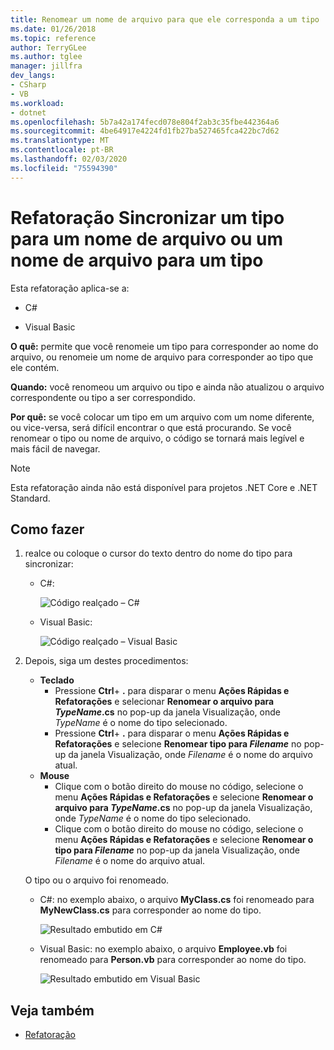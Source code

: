 ```yaml
---
title: Renomear um nome de arquivo para que ele corresponda a um tipo
ms.date: 01/26/2018
ms.topic: reference
author: TerryGLee
ms.author: tglee
manager: jillfra
dev_langs:
- CSharp
- VB
ms.workload:
- dotnet
ms.openlocfilehash: 5b7a42a174fecd078e804f2ab3c35fbe442364a6
ms.sourcegitcommit: 4be64917e4224fd1fb27ba527465fca422bc7d62
ms.translationtype: MT
ms.contentlocale: pt-BR
ms.lasthandoff: 02/03/2020
ms.locfileid: "75594390"
---
```

# <a name="sync-a-type-to-a-filename-or-a-filename-to-a-type-refactoring"></a>Refatoração Sincronizar um tipo para um nome de arquivo ou um nome de arquivo para um tipo

Esta refatoração aplica-se a:

- C#

- Visual Basic

**O quê:** permite que você renomeie um tipo para corresponder ao nome do arquivo, ou renomeie um nome de arquivo para corresponder ao tipo que ele contém.

**Quando:** você renomeou um arquivo ou tipo e ainda não atualizou o arquivo correspondente ou tipo a ser correspondido.

**Por quê:** se você colocar um tipo em um arquivo com um nome diferente, ou vice-versa, será difícil encontrar o que está procurando. Se você renomear o tipo ou nome de arquivo, o código se tornará mais legível e mais fácil de navegar.

> [!NOTE]
> Esta refatoração ainda não está disponível para projetos .NET Core e .NET Standard.

## <a name="how-to"></a>Como fazer

1. realce ou coloque o cursor do texto dentro do nome do tipo para sincronizar:

   - C#:

       ![Código realçado – C#](media/synctype-highlight-cs.png)

   - Visual Basic:

       ![Código realçado – Visual Basic](media/synctype-highlight-vb.png)

2. Depois, siga um destes procedimentos:

   - **Teclado**
      - Pressione **Ctrl**+ **.** para disparar o menu **Ações Rápidas e Refatorações** e selecionar **Renomear o arquivo para *TypeName*.cs** no pop-up da janela Visualização, onde *TypeName* é o nome do tipo selecionado.
      - Pressione **Ctrl**+ **.** para disparar o menu **Ações Rápidas e Refatorações** e selecione **Renomear tipo para _Filename_** no pop-up da janela Visualização, onde *Filename* é o nome do arquivo atual.
   - **Mouse**
      - Clique com o botão direito do mouse no código, selecione o menu **Ações Rápidas e Refatorações** e selecione **Renomear o arquivo para *TypeName*.cs** no pop-up da janela Visualização, onde *TypeName* é o nome do tipo selecionado.
      - Clique com o botão direito do mouse no código, selecione o menu **Ações Rápidas e Refatorações** e selecione **Renomear o tipo para _Filename_** no pop-up da janela Visualização, onde *Filename* é o nome do arquivo atual.

   O tipo ou o arquivo foi renomeado.

   - C#: no exemplo abaixo, o arquivo **MyClass.cs** foi renomeado para **MyNewClass.cs** para corresponder ao nome do tipo.

       ![Resultado embutido em C#](media/synctype-result-cs.png)

   - Visual Basic: no exemplo abaixo, o arquivo **Employee.vb** foi renomeado para **Person.vb** para corresponder ao nome do tipo.

       ![Resultado embutido em Visual Basic](media/synctype-result-vb.png)

## <a name="see-also"></a>Veja também

- [Refatoração](../refactoring-in-visual-studio.md)
